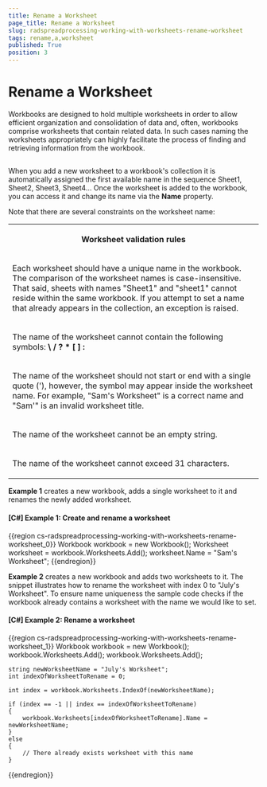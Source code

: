 ```yaml
---
title: Rename a Worksheet
page_title: Rename a Worksheet
slug: radspreadprocessing-working-with-worksheets-rename-worksheet
tags: rename,a,worksheet
published: True
position: 3
---
```


# Rename a Worksheet



Workbooks are designed to hold multiple worksheets in order to allow efficient organization and consolidation of data and, often, workbooks comprise worksheets that contain related data. In such cases naming the worksheets appropriately can highly facilitate the process of finding and retrieving information from the workbook.
      

## 

When you add a new worksheet to a workbook's collection it is automatically assigned the first available name in the sequence Sheet1, Sheet2, Sheet3, Sheet4… Once the worksheet is added to the workbook, you can access it and change its name via the __Name__ property.
        

Note that there are several constraints on the worksheet name:
        
<table><tr><th>

Worksheet validation rules

</th></tr><tr><td>

Each worksheet should have a unique name in the workbook. The comparison of the worksheet names is case-insensitive. That said, sheets with names "Sheet1" and "sheet1" cannot reside within the same workbook. If you attempt to set a name that already appears in the collection, an exception is raised.

</td></tr><tr><td>

The name of the worksheet cannot contain the following symbols: <b>\ / ? * [ ] :</b></td></tr><tr><td>

The name of the worksheet should not start or end with a single quote ('), however, the symbol may appear inside the worksheet name. For example, "Sam's Worksheet" is a correct name and "Sam'" is an invalid worksheet title.

</td></tr><tr><td>

The name of the worksheet cannot be an empty string.

</td></tr><tr><td>

The name of the worksheet cannot exceed 31 characters.

</td></tr></table>

__Example 1__ creates a new workbook, adds a single worksheet to it and renames the newly added worksheet.
        

#### __[C#] Example 1: Create and rename a worksheet__

{{region cs-radspreadprocessing-working-with-worksheets-rename-worksheet_0}}
	Workbook workbook = new Workbook();
	Worksheet worksheet = workbook.Worksheets.Add();
	worksheet.Name = "Sam's Worksheet";
{{endregion}}



__Example 2__ creates a new workbook and adds two worksheets to it. The snippet illustrates how to rename the worksheet with index 0 to "July's Worksheet". To ensure name uniqueness the sample code checks if the workbook already contains a worksheet with the name we would like to set.
        
#### __[C#] Example 2: Rename a worksheet__

{{region cs-radspreadprocessing-working-with-worksheets-rename-worksheet_1}}
	Workbook workbook = new Workbook();
	workbook.Worksheets.Add();
	workbook.Worksheets.Add();
	
	string newWorksheetName = "July's Worksheet";
	int indexOfWorksheetToRename = 0;
	
	int index = workbook.Worksheets.IndexOf(newWorksheetName);
	
	if (index == -1 || index == indexOfWorksheetToRename)
	{
	    workbook.Worksheets[indexOfWorksheetToRename].Name = newWorksheetName;
	}
	else
	{
	    // There already exists worksheet with this name
	}
{{endregion}}



